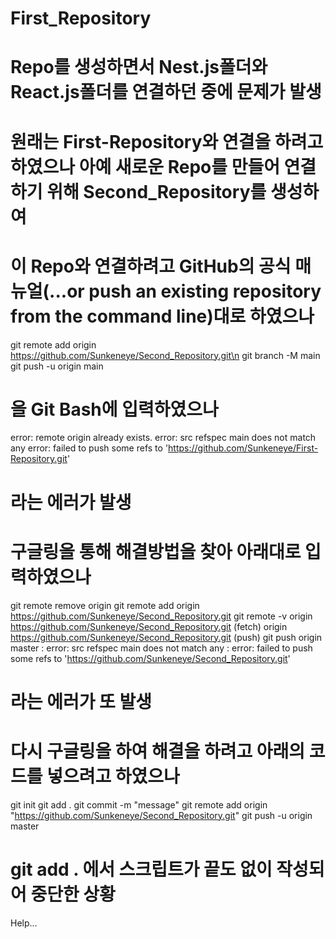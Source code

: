 # First_Repository

# Repo를 생성하면서 Nest.js폴더와 React.js폴더를 연결하던 중에 문제가 발생
# 원래는 First-Repository와 연결을 하려고 하였으나 아예 새로운 Repo를 만들어 연결하기 위해 Second_Repository를 생성하여
# 이 Repo와 연결하려고 GitHub의 공식 매뉴얼(...or push an existing repository from the command line)대로 하였으나

git remote add origin https://github.com/Sunkeneye/Second_Repository.git\n
git branch -M main
git push -u origin main

# 을  Git Bash에 입력하였으나

error: remote origin already exists.
error: src refspec main does not match any
error: failed to push some refs to 'https://github.com/Sunkeneye/First-Repository.git'

# 라는 에러가 발생

# 구글링을 통해 해결방법을 찾아 아래대로 입력하였으나

git remote remove origin
git remote add origin https://github.com/Sunkeneye/Second_Repository.git
git remote -v
  origin https://github.com/Sunkeneye/Second_Repository.git (fetch)
  origin https://github.com/Sunkeneye/Second_Repository.git (push)
git push origin master
  <Git Bash>: error: src refspec main does not match any
  <Git Bash>: error: failed to push some refs to 'https://github.com/Sunkeneye/Second_Repository.git'
    
# 라는 에러가 또 발생

# 다시 구글링을 하여 해결을 하려고 아래의 코드를 넣으려고 하였으나
    
git init
git add .
git commit -m "message"
git remote add origin "https://github.com/Sunkeneye/Second_Repository.git"
git push -u origin master
    
# git add . 에서 스크립트가 끝도 없이 작성되어 중단한 상황
    
Help...

